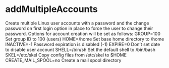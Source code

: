 # addMultipleAccounts
Create multiple Linux user accounts with a password and the change password on first login option in place to force the user to change their password.
Options for account creation will be set as follows:
GROUP=100                Set group ID to 100 (users)
HOME=/home               Set base home directory to /home
INACTIVE=-1              Password expiration is disabled (-1)
EXPIRE=0                 Don’t set date to disable user account
SHELL=/bin/sh            Set the default shell to /bin/bash
SKEL=/etc/skel           Copy config files from /etc/skel to $HOME
CREATE_MAIL_SPOOL=no     Create a mail spool directory

